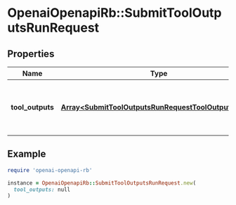 # OpenaiOpenapiRb::SubmitToolOutputsRunRequest

## Properties

| Name | Type | Description | Notes |
| ---- | ---- | ----------- | ----- |
| **tool_outputs** | [**Array&lt;SubmitToolOutputsRunRequestToolOutputsInner&gt;**](SubmitToolOutputsRunRequestToolOutputsInner.md) | A list of tools for which the outputs are being submitted. |  |

## Example

```ruby
require 'openai-openapi-rb'

instance = OpenaiOpenapiRb::SubmitToolOutputsRunRequest.new(
  tool_outputs: null
)
```

